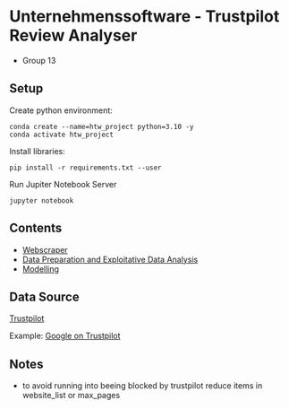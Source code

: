 # Unternehmenssoftware - Trustpilot Review Analyser

- Group 13

## Setup
Create python environment:
```shell
conda create --name=htw_project python=3.10 -y
conda activate htw_project
```
Install libraries:
```shell
pip install -r requirements.txt --user
```
Run Jupiter Notebook Server
```shell
jupyter notebook
```

## Contents
- [Webscraper](trustpilot.ipynb)
- [Data Preparation and Exploitative Data Analysis](data_preparation_eda.ipynb)
- [Modelling](sentiment_prediction.ipynb)

## Data Source
[Trustpilot](https://www.trustpilot.com/)

Example: [Google on Trustpilot](https://www.trustpilot.com/review/www.google.com)

## Notes
- to avoid running into beeing blocked by trustpilot reduce items in website_list or max_pages
